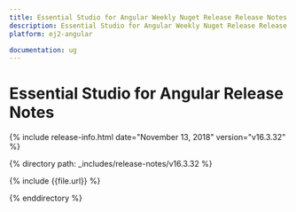 ```yaml
---
title: Essential Studio for Angular Weekly Nuget Release Release Notes  
description: Essential Studio for Angular Weekly Nuget Release Release Notes  
platform: ej2-angular

documentation: ug
---
```


# Essential Studio for  Angular  Release Notes  

{% include release-info.html date="November 13, 2018"   version="v16.3.32"  %} 

{% directory path: _includes/release-notes/v16.3.32 %}

{% include {{file.url}} %}

{% enddirectory %}
